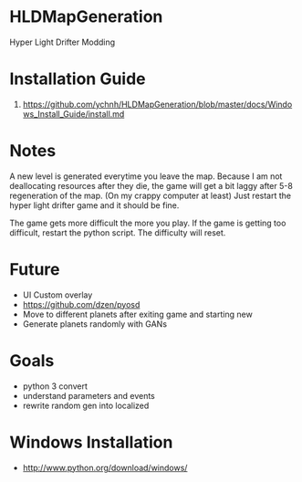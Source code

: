 # HLDMapGeneration
Hyper Light Drifter Modding

# Installation Guide
1. https://github.com/ychnh/HLDMapGeneration/blob/master/docs/Windows_Install_Guide/install.md

# Notes
A new level is generated everytime you leave the map.
 Because I am not deallocating resources after they die, the game will get a bit laggy after 5-8 regeneration of the map. (On my crappy computer at least)
 Just restart the hyper light drifter game and it should be fine.

The game gets more difficult the more you play. If the game is getting too difficult, restart the python script. The difficulty will reset.

# Future
* UI Custom overlay
* https://github.com/dzen/pyosd
* Move to different planets after exiting game and starting new
* Generate planets randomly with GANs


# Goals 
* python 3 convert
* understand parameters and events
* rewrite random gen into localized
# Windows Installation
* http://www.python.org/download/windows/
